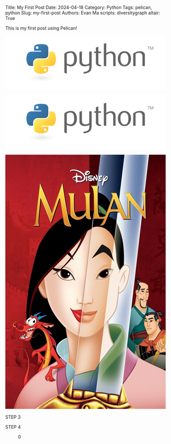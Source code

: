 Title: My First Post
Date: 2024-04-18
Category: Python
Tags: pelican, python
Slug: my-first-post
Authors: Evan Ma
scripts: diversitygraph
altair: True

This is my first post using Pelican!

![Python logo](/images/python-logo.png)
<div id="diversitygraph"></div>
<section id="scrolly">
			<article>
				<div class="step" data-step="1">
                    <p>
					<img src="/images/python-logo.png">
                    </p>
				</div>
				<div class="step" data-step="2">
                <p>
					<img src = "/images/p_mulan_20529_83d3893a.jpeg">
                    </p>
				</div>
				<div class="step" data-step="3">
					<p>STEP 3</p>
				</div>
				<div class="step" data-step="4">
					<p>STEP 4</p>
				</div>
			</article>
			<figure>
				<p>0</p>
			</figure>
		</section>